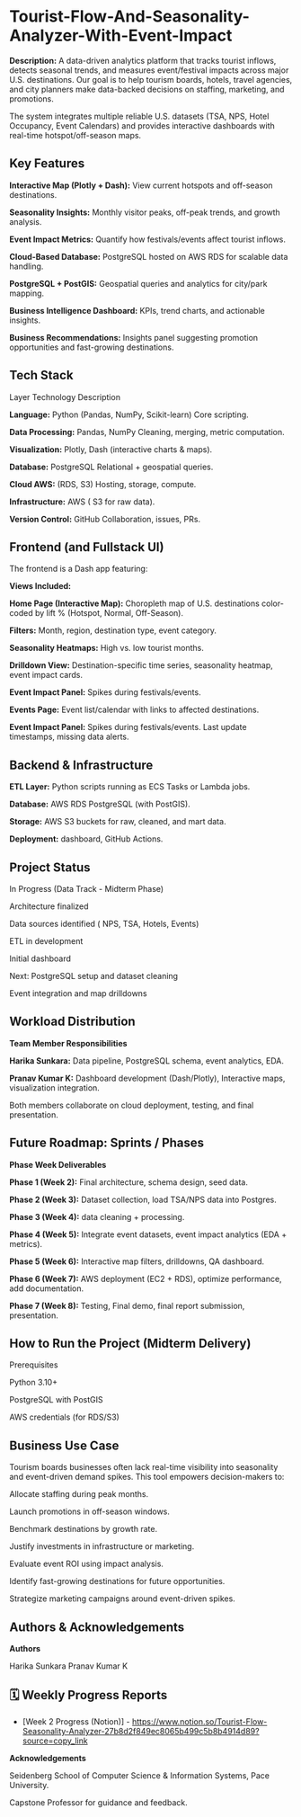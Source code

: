 # Tourist-Flow-And-Seasonality-Analyzer-With-Event-Impact
**Description:**
A data-driven analytics platform that tracks tourist inflows, detects seasonal trends, and measures event/festival impacts across major U.S. destinations.
Our goal is to help tourism boards, hotels, travel agencies, and city planners make data-backed decisions on staffing, marketing, and promotions.

The system integrates multiple reliable U.S. datasets (TSA, NPS, Hotel Occupancy, Event Calendars) and provides interactive dashboards with real-time hotspot/off-season maps.

## Key Features
**Interactive Map (Plotly + Dash):** View current hotspots and off-season destinations.

**Seasonality Insights:** Monthly visitor peaks, off-peak trends, and growth analysis.

**Event Impact Metrics:** Quantify how festivals/events affect tourist inflows.

**Cloud-Based Database:** PostgreSQL hosted on AWS RDS for scalable data handling.

**PostgreSQL + PostGIS:** Geospatial queries and analytics for city/park mapping.

**Business Intelligence Dashboard:** KPIs, trend charts, and actionable insights.

**Business Recommendations:** Insights panel suggesting promotion opportunities and fast-growing destinations.

## Tech Stack
Layer	Technology	Description

**Language:**	Python (Pandas, NumPy, Scikit-learn) Core scripting.

**Data Processing:** Pandas, NumPy	Cleaning, merging, metric computation.

**Visualization:**	Plotly, Dash (interactive charts & maps).

**Database:**	PostgreSQL Relational + geospatial queries.

**Cloud	AWS:** (RDS, S3)	Hosting, storage, compute.

**Infrastructure:** AWS ( S3 for raw data).

**Version Control:**	GitHub	Collaboration, issues, PRs.


## Frontend (and Fullstack UI)

The frontend is a Dash app featuring:

**Views Included:** 

**Home Page (Interactive Map):** Choropleth map of U.S. destinations color-coded by lift % (Hotspot, Normal, Off-Season).

**Filters:** Month, region, destination type, event category.

**Seasonality Heatmaps:** High vs. low tourist months.

**Drilldown View:** Destination-specific time series, seasonality heatmap, event impact cards.

 **Event Impact Panel:** Spikes during festivals/events.  
 
**Events Page:** Event list/calendar with links to affected destinations.

 **Event Impact Panel:** Spikes during festivals/events.   Last update timestamps, missing data alerts.


## Backend & Infrastructure

**ETL Layer:** Python scripts running as ECS Tasks or Lambda jobs.

**Database:** AWS RDS PostgreSQL (with PostGIS).

**Storage:** AWS S3 buckets for raw, cleaned, and mart data.

**Deployment:** dashboard, GitHub Actions.


## Project Status

In Progress (Data Track - Midterm Phase)

Architecture finalized

Data sources identified ( NPS, TSA, Hotels, Events)

ETL in development

Initial dashboard

Next: PostgreSQL setup and dataset cleaning

Event integration and map drilldowns


## Workload Distribution

**Team Member	Responsibilities**

 **Harika Sunkara:** Data pipeline, PostgreSQL schema, event analytics, EDA.
 
 **Pranav Kumar K:**	Dashboard development (Dash/Plotly), Interactive maps, visualization integration.
 
Both members collaborate on cloud deployment, testing, and final presentation.


## Future Roadmap: Sprints / Phases

**Phase	Week Deliverables**

**Phase 1	(Week 2):**	Final architecture, schema design, seed data.

**Phase 2	(Week 3):**	Dataset collection, load TSA/NPS data into Postgres.

**Phase 3	(Week 4):**	data cleaning + processing.

**Phase 4	(Week 5):**	Integrate event datasets, event impact analytics (EDA + metrics).

**Phase 5	(Week 6):**	Interactive map filters, drilldowns, QA dashboard.

**Phase 6	(Week 7):**	AWS deployment (EC2 + RDS), optimize performance, add documentation.

**Phase 7	(Week 8):**	Testing, Final demo, final report submission, presentation.


## How to Run the Project (Midterm Delivery)

Prerequisites

Python 3.10+

PostgreSQL with PostGIS

AWS credentials (for RDS/S3)


## Business Use Case

Tourism boards businesses often lack real-time visibility into seasonality and event-driven demand spikes. This tool empowers decision-makers to:

Allocate staffing during peak months.

Launch promotions in off-season windows.

Benchmark destinations by growth rate.

Justify investments in infrastructure or marketing.

Evaluate event ROI using impact analysis.

Identify fast-growing destinations for future opportunities.

Strategize marketing campaigns around event-driven spikes.


## Authors & Acknowledgements

**Authors**

Harika Sunkara
Pranav Kumar K


## 🗓 Weekly Progress Reports
- [Week 2 Progress (Notion)] - https://www.notion.so/Tourist-Flow-Seasonality-Analyzer-27b8d2f849ec8065b499c5b8b4914d89?source=copy_link
 
 **Acknowledgements**
 
Seidenberg School of Computer Science & Information Systems, Pace University.

Capstone Professor for guidance and feedback.
